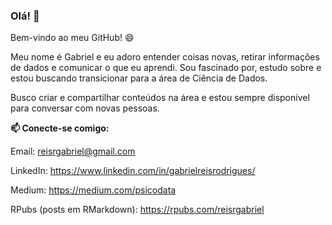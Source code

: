 ### Olá! 👋
Bem-vindo ao meu GitHub! 😄

Meu nome é Gabriel e eu adoro entender coisas novas, retirar informações de dados e comunicar o que eu aprendi. Sou fascinado por, estudo sobre e estou buscando transicionar para a área de Ciência de Dados.

Busco criar e compartilhar conteúdos na área e estou sempre disponível para conversar com novas pessoas.

**📫 Conecte-se comigo:**

Email: reisrgabriel@gmail.com

LinkedIn: https://www.linkedin.com/in/gabrielreisrodrigues/

Medium: https://medium.com/psicodata

RPubs (posts em RMarkdown): https://rpubs.com/reisrgabriel

<!--
**GabrielReisR/GabrielReisR** is a ✨ _special_ ✨ repository because its `README.md` (this file) appears on your GitHub profile.

Here are some ideas to get you started:

- 🔭 I’m currently working on ...
- 🌱 I’m currently learning ...
- 👯 I’m looking to collaborate on ...
- 🤔 I’m looking for help with ...
- 💬 Ask me about ...

- 😄 Pronouns: ...
- ⚡ Fun fact: ...
-->
